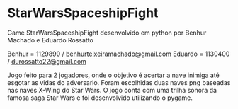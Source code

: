 # StarWarsSpaceshipFight
Game StarWarsSpaceshipFight desenvolvido em python por Benhur Machado e Eduardo Rossatto

Benhur = 1129890 / benhurteixeiramachado@gmail.com
Eduardo = 1130400 / durossatto22@gmail.com

Jogo feito para 2 jogadores, onde o objetivo é acertar a nave inimiga até esgotar as vidas do adversario. Foram escolhidas duas naves png baseadas nas naves X-Wing do Star Wars. O jogo conta com uma trilha sonora da famosa saga Star Wars e foi desenvolvido utilizando o pygame.
